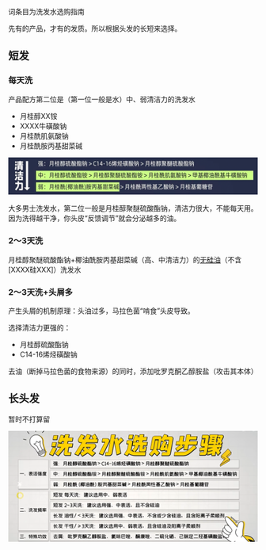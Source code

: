 词条目为洗发水选购指南

先有的产品，才有的发质。所以根据头发的长短来选择。

## 短发

### 每天洗

产品配方第二位是（第一位一般是水）中、弱清洁力的洗发水

- 月桂醇XX铵
- XXXX牛磺酸钠
- 月桂酰肌氨酸钠
- 月桂酰胺丙基甜菜碱

![](./src/shampoo1.png)

大多男士洗发水，第二位一般是月桂醇聚醚硫酸酯钠，清洁力很大，不能每天用。因为洗得越干净，你头皮“反馈调节”就会分泌越多的油。

### 2～3天洗

月桂醇聚醚硫酸酯钠+椰油酰胺丙基甜菜碱（高、中清洁力）的<u>无硅油</u>（不含[XXXX硅XXX]）洗发水

### 2～3天洗+头屑多

产生头屑的机制原理：头油过多，马拉色菌“啃食”头皮导致。

选择清洁力更强的：

- 月桂醇硫酸酯钠
- C14-16烯烃磺酸钠

去油（断掉马拉色菌的食物来源）的同时，添加吡罗克酮乙醇胺盐（攻击其本体）

## 长头发

暂时不打算留

![](./src/shampoo2.png)